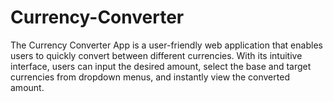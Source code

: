 # Currency-Converter
The Currency Converter App is a user-friendly web application that enables users to quickly convert between different currencies. With its intuitive interface, users can input the desired amount, select the base and target currencies from dropdown menus, and instantly view the converted amount. 
